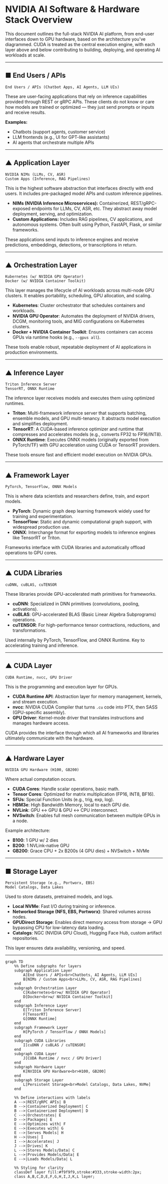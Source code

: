 # NVIDIA AI Software & Hardware Stack Overview

This document outlines the full-stack NVIDIA AI platform, from end-user interfaces down to GPU hardware, based on the architecture you’ve diagrammed. CUDA is treated as the central execution engine, with each layer above and below contributing to building, deploying, and operating AI workloads at scale.

---

## ■ End Users / APIs
```
End Users / APIs (Chatbot Apps, AI Agents, LLM UIs)
```
These are user-facing applications that rely on inference capabilities provided through REST or gRPC APIs. These clients do not know or care how models are trained or optimized — they just send prompts or inputs and receive results.

**Examples:**
- Chatbots (support agents, customer service)
- LLM frontends (e.g., UI for GPT-like assistants)
- AI agents that orchestrate multiple APIs

---

## ▲ Application Layer
```
NVIDIA NIMs (LLMs, CV, ASR)
Custom Apps (Inference, RAG Pipelines)
```
This is the highest software abstraction that interfaces directly with end users. It includes pre-packaged model APIs and custom inference pipelines.

- **NIMs (NVIDIA Inference Microservices):** Containerized, REST/gRPC-exposed endpoints for LLMs, CV, ASR, etc. They abstract away model deployment, serving, and optimization.
- **Custom Applications:** Includes RAG pipelines, CV applications, and autonomous systems. Often built using Python, FastAPI, Flask, or similar frameworks.

These applications send inputs to inference engines and receive predictions, embeddings, detections, or transcriptions in return.

---

## ▲ Orchestration Layer
```
Kubernetes (w/ NVIDIA GPU Operator)
Docker (w/ NVIDIA Container Toolkit)
```
This layer manages the lifecycle of AI workloads across multi-node GPU clusters. It enables portability, scheduling, GPU allocation, and scaling.

- **Kubernetes**: Cluster orchestrator that schedules containers and workloads.
- **NVIDIA GPU Operator**: Automates the deployment of NVIDIA drivers, DCGM, monitoring tools, and MIG configurations on Kubernetes clusters.
- **Docker + NVIDIA Container Toolkit**: Ensures containers can access GPUs via runtime hooks (e.g., `--gpus all`).

These tools enable robust, repeatable deployment of AI applications in production environments.

---

## ▲ Inference Layer
```
Triton Inference Server
TensorRT, ONNX Runtime
```
The inference layer receives models and executes them using optimized runtimes.

- **Triton**: Multi-framework inference server that supports batching, ensemble models, and GPU multi-tenancy. It abstracts model execution and simplifies deployment.
- **TensorRT**: A CUDA-based inference optimizer and runtime that compresses and accelerates models (e.g., converts FP32 to FP16/INT8).
- **ONNX Runtime**: Executes ONNX models (originally exported from PyTorch/TF) with GPU acceleration using CUDA or TensorRT providers.

These tools ensure fast and efficient model execution on NVIDIA GPUs.

---

## ▲ Framework Layer
```
PyTorch, TensorFlow, ONNX Models
```
This is where data scientists and researchers define, train, and export models.

- **PyTorch**: Dynamic graph deep learning framework widely used for training and experimentation.
- **TensorFlow**: Static and dynamic computational graph support, with widespread production use.
- **ONNX**: Interchange format for exporting models to inference engines like TensorRT or Triton.

Frameworks interface with CUDA libraries and automatically offload operations to GPU cores.

---

## ▲ CUDA Libraries
```
cuDNN, cuBLAS, cuTENSOR
```
These libraries provide GPU-accelerated math primitives for frameworks.

- **cuDNN**: Specialized in DNN primitives (convolutions, pooling, activations).
- **cuBLAS**: GPU-accelerated BLAS (Basic Linear Algebra Subprograms) operations.
- **cuTENSOR**: For high-performance tensor contractions, reductions, and transformations.

Used internally by PyTorch, TensorFlow, and ONNX Runtime. Key to accelerating training and inference.

---

## ▲ CUDA Layer
```
CUDA Runtime, nvcc, GPU Driver
```
This is the programming and execution layer for GPUs.

- **CUDA Runtime API**: Abstraction layer for memory management, kernels, and stream execution.
- **nvcc**: NVIDIA CUDA Compiler that turns `.cu` code into PTX, then SASS (GPU-specific assembly).
- **GPU Driver**: Kernel-mode driver that translates instructions and manages hardware access.

CUDA provides the interface through which all AI frameworks and libraries ultimately communicate with the hardware.

---

## ▲ Hardware Layer
```
NVIDIA GPU Hardware (H100, GB200)
```
Where actual computation occurs.

- **CUDA Cores**: Handle scalar operations, basic math.
- **Tensor Cores**: Optimized for matrix multiplication (FP16, INT8, BF16).
- **SFUs**: Special Function Units (e.g., trig, exp, log).
- **HBM3e**: High Bandwidth Memory, local to each GPU die.
- **NVLink**: GPU ↔ GPU & GPU ↔ CPU interconnect.
- **NVSwitch**: Enables full mesh communication between multiple GPUs in a node.

Example architecture:
- **B100**: 1 GPU w/ 2 dies
- **B200**: 1 NVLink-native GPU
- **GB200**: Grace CPU + 2x B200s (4 GPU dies) + NVSwitch + NVMe

---

## ■ Storage Layer
```
Persistent Storage (e.g., Portworx, EBS)
Model Catalogs, Data Lakes
```
Used to store datasets, pretrained models, and logs.

- **Local NVMe**: Fast I/O during training or inference.
- **Networked Storage (NFS, EBS, Portworx)**: Shared volumes across nodes.
- **GPUDirect Storage**: Enables direct memory access from storage → GPU bypassing CPU for low-latency data loading.
- **Catalogs**: NGC (NVIDIA GPU Cloud), Hugging Face Hub, custom artifact repositories.

This layer ensures data availability, versioning, and speed.

---

```mermaid
graph TD
    %% Define subgraphs for layers
    subgraph Application Layer
        A[End Users / APIs<br>Chatbots, AI Agents, LLM UIs]
        B[NIMs / Custom Apps<br>LLMs, CV, ASR, RAG Pipelines]
    end
    subgraph Orchestration Layer
        C[Kubernetes<br>w/ NVIDIA GPU Operator]
        D[Docker<br>w/ NVIDIA Container Toolkit]
    end
    subgraph Inference Layer
        E[Triton Inference Server]
        F[TensorRT]
        G[ONNX Runtime]
    end
    subgraph Framework Layer
        H[PyTorch / TensorFlow / ONNX Models]
    end
    subgraph CUDA Libraries
        I[cuDNN / cuBLAS / cuTENSOR]
    end
    subgraph CUDA Layer
        J[CUDA Runtime / nvcc / GPU Driver]
    end
    subgraph Hardware Layer
        K[NVIDIA GPU Hardware<br>H100, GB200]
    end
    subgraph Storage Layer
        L[Persistent Storage<br>Model Catalogs, Data Lakes, NVMe]
    end

    %% Define interactions with labels
    A -->|REST/gRPC APIs| B
    B -->|Containerized Deployment| C
    B -->|Containerized Deployment| D
    C -->|Orchestrates| E
    D -->|Packages| E
    E -->|Optimizes with| F
    E -->|Executes with| G
    E -->|Serves Models| H
    H -->|Uses| I
    I -->|Accelerates| J
    J -->|Drives| K
    L -->|Stores Models/Data| C
    L -->|Provides Models/Data| E
    E -->|Loads Models/Data| L

    %% Styling for clarity
    classDef layer fill:#f9f9f9,stroke:#333,stroke-width:2px;
    class A,B,C,D,E,F,G,H,I,J,K,L layer;
